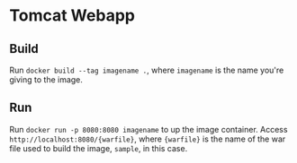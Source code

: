 # Tomcat Webapp

## Build

Run `docker build --tag imagename .`, where `imagename` is the name you're giving to the image.

## Run

Run `docker run -p 8080:8080 imagename` to up the image container. Access `http://localhost:8080/{warfile}`, where `{warfile}` is the name of the war file used to build the image, `sample`, in this case.